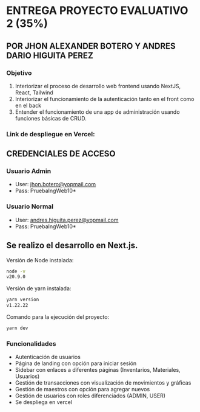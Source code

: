# ENTREGA PROYECTO EVALUATIVO 2 (35%)

## POR JHON ALEXANDER BOTERO Y ANDRES DARIO HIGUITA PEREZ



### Objetivo

1. Interiorizar el proceso de desarrollo web frontend usando NextJS, React, Tailwind
2. Interiorizar el funcionamiento de la autenticación tanto en el front como en el back
3. Entender el funcionamiento de una app de administración usando funciones básicas de CRUD.

### Link de despliegue en Vercel:

## CREDENCIALES DE ACCESO
### Usuario Admin
- User: jhon.botero@yopmail.com
- Pass: PruebaIngWeb10*

### Usuario Normal
- User: andres.higuita.perez@yopmail.com
- Pass: PruebaIngWeb10*



## Se realizo el desarrollo en Next.js.

Versión de Node instalada:

```bash
node -v
v20.9.0
```
Versión de yarn instalada:

```bash
yarn version
v1.22.22
```

Comando para la ejecución del proyecto:

```bash
yarn dev
```

### Funcionalidades
* Autenticación de usuarios
* Página de landing con opción para iniciar sesión
* Sidebar con enlaces a diferentes páginas (Inventarios, Materiales, Usuarios)
* Gestión de transacciones con visualización de movimientos y gráficas
* Gestión de maestros con opción para agregar nuevos
* Gestión de usuarios con roles diferenciados (ADMIN, USER)
* Se despliega en vercel